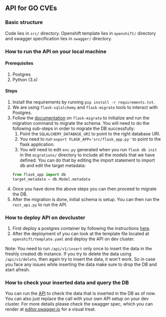 ## API for GO CVEs

### Basic structure

Code lies in `src/` directory. Openshift template lies in `openshift/` directory and swagger specification lies in `swagger/` directory.

### How to run the API on your local machine

#### Prerequisites

1. Postgres
2. Python (3.x)

#### Steps

1. Install the requirements by running `pip install -r requirements.txt`.
2. We are using `flask-sqlalchemy` and `flask-migrate` tools to interact with Postgres.
3. Follow the [documentation](https://flask-migrate.readthedocs.io/en/latest/) on `flask-migrate` to initialize and run the migration command to migrate the schema. You will need to do the following sub-steps in order to migrate the DB successfully:
    1. Point the `SQLALCHEMY_DATABASE_URI` to point to the right database URI. 
    2. You need to run `export FLASK_APP='src/flask_app.py'` to point to the flask application.
    3. You will need to edit `env.py` generated when you run `flask db init` in the `migrations/` directory to include all the models that we have defined. You can do that by editing the import statement to import db and edit the target metadata:
    ```Python
    from flask_app import db
    target_metadata = db.Model.metadata
    ```
4. Once you have done the above steps you can then proceed to migrate the DB.
5. After the migration is done, initial schema is setup. You can then run the `rest_api.py` to run the API.

### How to deploy API on devcluster

1. First deploy a postgres container by following the instructions [here](http://people.redhat.com/jrivera/openshift-docs_preview/openshift-origin/glusterfs-review/using_images/db_images/postgresql.html#using-images-db-images-postgresql).
2. After the deployment of you can look at the template file located at `openshift/template.yaml` and deploy the API on dev cluster.

Note: You need to run `/api/v1/insert` only once to insert the data in the freshly created db instance. If you try to delete the data using `/api/v1/delete`, then again try to insert the data, it won't work. So in case you face any issues while inserting the data make sure to drop the DB and start afresh.


### How to check your inserted data and query the DB

You can run the [API](http://openshift-probable-vulnerabilities-aagshah-fabric8-analytics.devtools-dev.ext.devshift.net/api/v1/getcve?start-date=2019-10-07&end-date=2019-10-07) to check the data that is inserted in the DB as of now. You can also just replace the call with your own API setup on your dev cluster. For more details please check the swagger spec, which you can render at [editor.swagger.io](editor.swagger.io) for a visual treat.